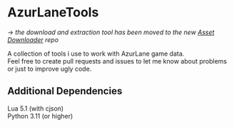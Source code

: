 # AzurLaneTools
→ *the download and extraction tool has been moved to the new [Asset Downloader](https://github.com/nobbyfix/AzurLane-AssetDownloader) repo*

A collection of tools i use to work with AzurLane game data.  
Feel free to create pull requests and issues to let me know about problems or just to improve ugly code.

## Additional Dependencies
Lua 5.1 (with cjson)  
Python 3.11 (or higher)
